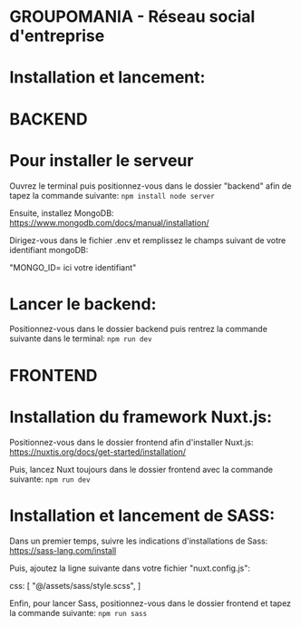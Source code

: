# GROUPOMANIA - Réseau social d'entreprise

# Installation et lancement:

# BACKEND

# Pour installer le serveur

Ouvrez le terminal puis positionnez-vous dans le dossier "backend" afin de tapez la commande suivante:
`npm install node server`

Ensuite, installez MongoDB:
https://www.mongodb.com/docs/manual/installation/

Dirigez-vous dans le fichier .env et remplissez le champs suivant de votre identifiant mongoDB:

"MONGO_ID= ici votre identifiant"

# Lancer le backend:

Positionnez-vous dans le dossier backend puis rentrez la commande suivante dans le terminal:
`npm run dev`

# FRONTEND

# Installation du framework Nuxt.js:

Positionnez-vous dans le dossier frontend afin d'installer Nuxt.js:
https://nuxtjs.org/docs/get-started/installation/

Puis, lancez Nuxt toujours dans le dossier frontend avec la commande suivante:
`npm run dev`

# Installation et lancement de SASS:

Dans un premier temps, suivre les indications d'installations de Sass:
https://sass-lang.com/install

Puis, ajoutez la ligne suivante dans votre fichier "nuxt.config.js":

css: [
"@/assets/sass/style.scss",
]

Enfin, pour lancer Sass, positionnez-vous dans le dossier frontend et tapez la commande suivante:
`npm run sass`

